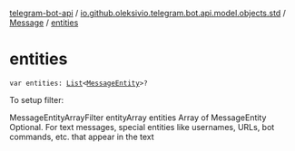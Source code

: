 [telegram-bot-api](../../index.md) / [io.github.oleksivio.telegram.bot.api.model.objects.std](../index.md) / [Message](index.md) / [entities](./entities.md)

# entities

`var entities: `[`List`](https://kotlinlang.org/api/latest/jvm/stdlib/kotlin.collections/-list/index.html)`<`[`MessageEntity`](../-message-entity/index.md)`>?`

To setup filter:

MessageEntityArrayFilter entityArray entities Array of MessageEntity Optional. For text messages, special
entities like usernames, URLs, bot commands, etc. that appear in the text

